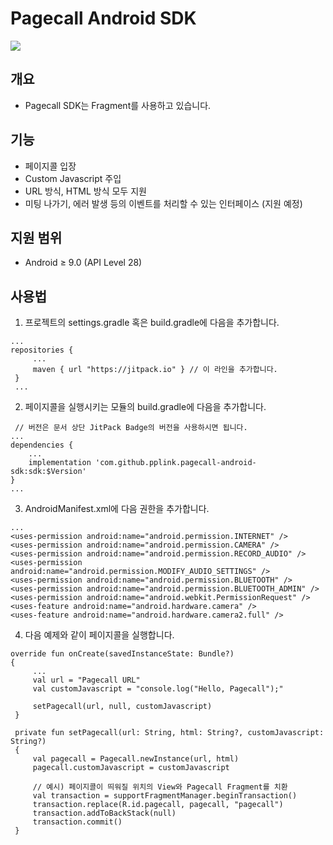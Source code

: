 # Pagecall Android SDK
[![](https://jitpack.io/v/pplink/pagecall-android-sdk.svg)](https://jitpack.io/#pplink/pagecall-android-sdk)
## 개요
- Pagecall SDK는 Fragment를 사용하고 있습니다.

## 기능
- 페이지콜 입장
- Custom Javascript 주입
- URL 방식, HTML 방식 모두 지원
- 미팅 나가기, 에러 발생 등의 이벤트를 처리할 수 있는 인터페이스 (지원 예정)

## 지원 범위
- Android ≥ 9.0 (API Level 28)

## 사용법
1. 프로젝트의 settings.gradle 혹은 build.gradle에 다음을 추가합니다.
```
...
repositories {
     ...
     maven { url "https://jitpack.io" } // 이 라인을 추가합니다.
 }
 ...
````
2. 페이지콜을 실행시키는 모듈의 build.gradle에 다음을 추가합니다.
```
 // 버전은 문서 상단 JitPack Badge의 버전을 사용하시면 됩니다.
...
dependencies {
    ...
    implementation 'com.github.pplink.pagecall-android-sdk:sdk:$Version'
}
...
```
3. AndroidManifest.xml에 다음 권한을 추가합니다.
```
...
<uses-permission android:name="android.permission.INTERNET" />
<uses-permission android:name="android.permission.CAMERA" />
<uses-permission android:name="android.permission.RECORD_AUDIO" />
<uses-permission android:name="android.permission.MODIFY_AUDIO_SETTINGS" />
<uses-permission android:name="android.permission.BLUETOOTH" />
<uses-permission android:name="android.permission.BLUETOOTH_ADMIN" />
<uses-permission android:name="android.webkit.PermissionRequest" />
<uses-feature android:name="android.hardware.camera" />
<uses-feature android:name="android.hardware.camera2.full" />
```
4. 다음 예제와 같이 페이지콜을 실행합니다.
```
override fun onCreate(savedInstanceState: Bundle?) 
{
     ...
     val url = "Pagecall URL"
     val customJavascript = "console.log("Hello, Pagecall");"

     setPagecall(url, null, customJavascript)
 }

 private fun setPagecall(url: String, html: String?, customJavascript: String?) 
 {
     val pagecall = Pagecall.newInstance(url, html)
     pagecall.customJavascript = customJavascript

     // 예시) 페이지콜이 띄워질 위치의 View와 Pagecall Fragment를 치환
     val transaction = supportFragmentManager.beginTransaction()
     transaction.replace(R.id.pagecall, pagecall, "pagecall")
     transaction.addToBackStack(null)
     transaction.commit()
 }
```
